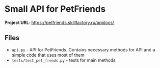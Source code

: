 # Small API for PetFriends
**Project URL**: https://petfriends.skillfactory.ru/apidocs/

## Files
- `api.py` - API for PetFriends. Contains necessary methods for API and a simple code that uses most of them
- `tests/test_pet_frends.py` - tests for main methods
